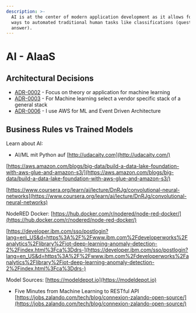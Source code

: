 ```yaml
---
description: >-
  AI is at the center of modern application development as it allows for easy
  ways to automated traditional human tasks like classifications (question ->
  answer).
---
```


# AI - AIaaS

## Architectural Decisions

* [ADR-0002](https://github.com/denseidel/developer-playbook/blob/master/docs/adr/0002-focus-on-theory-or-application-for-machine-learning.md) - Focus on theory or application for machine learning
* [ADR-0003](https://github.com/denseidel/developer-playbook/blob/master/docs/adr/0003-for-machine-learning-select-a-vendor-specific-stack-of-a-general-stack.md) - For Machine learning select a vendor specific stack of a general stack
* [ADR-0006](https://github.com/denseidel/developer-playbook/blob/master/docs/adr/0006-i-use-aws-for-ml-and-event-driven-architecture.md) - I use AWS for ML and Event Driven Architecture

## Business Rules vs Trained Models

Learn about AI:

* AI/ML mit Python auf [http://udacaity.com](http://udacaity.com/)

[https://aws.amazon.com/blogs/big-data/build-a-data-lake-foundation-with-aws-glue-and-amazon-s3/](https://aws.amazon.com/blogs/big-data/build-a-data-lake-foundation-with-aws-glue-and-amazon-s3/)

[https://www.coursera.org/learn/ai/lecture/DnRJg/convolutional-neural-networks](https://www.coursera.org/learn/ai/lecture/DnRJg/convolutional-neural-networks)

NodeRED Docker: [https://hub.docker.com/r/nodered/node-red-docker/](https://hub.docker.com/r/nodered/node-red-docker/)

[https://developer.ibm.com/sso/postlogin?lang=en\_US&d=https%3A%2F%2Fwww.ibm.com%2Fdeveloperworks%2Fanalytics%2Flibrary%2Fiot-deep-learning-anomaly-detection-2%2Findex.html%3Fca%3Ddrs-](https://developer.ibm.com/sso/postlogin?lang=en_US&d=https%3A%2F%2Fwww.ibm.com%2Fdeveloperworks%2Fanalytics%2Flibrary%2Fiot-deep-learning-anomaly-detection-2%2Findex.html%3Fca%3Ddrs-)

Model Sources: [https://modeldepot.io](https://modeldepot.io)

* Five Minutes from Machine Learning to RESTful API [https://jobs.zalando.com/tech/blog/connexion-zalando-open-source/](https://jobs.zalando.com/tech/blog/connexion-zalando-open-source/)

